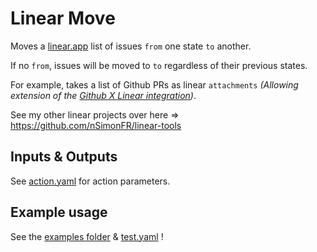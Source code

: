 # Linear Move

Moves a [linear.app](https://linear.app) list of issues `from` one state `to` another.

If no `from`, issues will be moved to `to` regardless of their previous states.

For example, takes a list of Github PRs as linear `attachments` _(Allowing extension of the [Github X Linear integration](https://linear.app/docs/github))_.

See my other linear projects over here => https://github.com/nSimonFR/linear-tools

## Inputs & Outputs

See [action.yaml](action.yaml) for action parameters.

## Example usage

See the [examples folder](./example) & [test.yaml](./.github/workflows/test.yaml) !